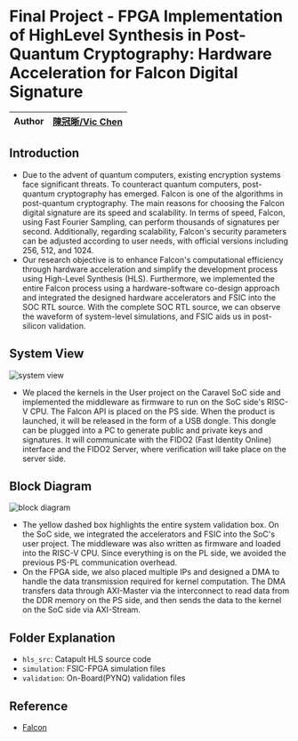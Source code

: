 # Final Project - FPGA Implementation of HighLevel Synthesis in Post-Quantum Cryptography: Hardware Acceleration for Falcon Digital Signature

| Author | [陳冠晰/Vic Chen](https://github.com/vic9112)|
| ------ | ------------------------------------- |

## Introduction
- Due to the advent of quantum computers, existing encryption systems face significant threats. To counteract quantum computers, post-quantum cryptography has emerged. Falcon is one of the algorithms in post-quantum cryptography. The main reasons for choosing the Falcon digital signature are its speed and scalability. In terms of speed, Falcon, using Fast Fourier Sampling, can perform thousands of signatures per second. Additionally, regarding scalability, Falcon's security parameters can be adjusted according to user needs, with official versions including 256, 512, and 1024.
- Our research objective is to enhance Falcon's computational efficiency through hardware acceleration and simplify the development process using High-Level Synthesis (HLS). Furthermore, we implemented the entire Falcon process using a hardware-software co-design approach and integrated the designed hardware accelerators and FSIC into the SOC RTL source. With the complete SOC RTL source, we can observe the waveform of system-level simulations, and FSIC aids us in post-silicon validation.

## System View
![system view](https://github.com/vic9112/Advance_SOC/assets/137171415/45253d01-815f-454a-9963-184ee0b0d9c4)
- We placed the kernels in the User project on the Caravel SoC side and implemented the middleware as firmware to run on the SoC side's RISC-V CPU. The Falcon API is placed on the PS side. When the product is launched, it will be released in the form of a USB dongle. This dongle can be plugged into a PC to generate public and private keys and signatures. It will communicate with the FIDO2 (Fast Identity Online) interface and the FIDO2 Server, where verification will take place on the server side.

## Block Diagram
![block diagram](https://github.com/vic9112/Advance_SOC/assets/137171415/b3c1903c-c585-4bd2-b556-8c25c8e20afd)
- The yellow dashed box highlights the entire system validation box. On the SoC side, we integrated the accelerators and FSIC into the SoC's user project. The middleware was also written as firmware and loaded into the RISC-V CPU. Since everything is on the PL side, we avoided the previous PS-PL communication overhead.
- On the FPGA side, we also placed multiple IPs and designed a DMA to handle the data transmission required for kernel computation. The DMA transfers data through AXI-Master via the interconnect to read data from the DDR memory on the PS side, and then sends the data to the kernel on the SoC side via AXI-Stream.

## Folder Explanation

- `hls_src`: Catapult HLS source code
- `simulation`: FSIC-FPGA simulation files
- `validation`: On-Board(PYNQ) validation files

## Reference
- [Falcon](https://falcon-sign.info/)
